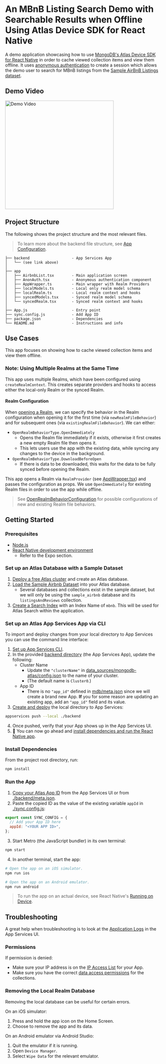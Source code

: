 # An MBnB Listing Search Demo with Searchable Results when Offline Using Atlas Device SDK for React Native

A demo application showcasing how to use [MongoDB's Atlas Device SDK for React Native](https://www.mongodb.com/docs/realm/sdk/react-native/) in order to cache viewed collection items and view them offline. It uses [anonymous authentication](https://www.mongodb.com/docs/atlas/app-services/authentication/anonymous/) to create a session which allows the demo user to search for MBnB listings from the [Sample AirBnB Listings dataset](https://www.mongodb.com/docs/atlas/sample-data/sample-airbnb/).

## Demo Video

<div style="display: flex">
  <img src="assets/Demo.gif" width="350" alt="Demo Video">
</div>

## Project Structure

The following shows the project structure and the most relevant files.

> To learn more about the backend file structure, see [App Configuration](https://www.mongodb.com/docs/atlas/app-services/reference/config/).

```
├── backend                   - App Services App
│   └── (see link above)
│
├── app
│   ├── AirbnbList.tsx        - Main application screen
│   ├── AnonAuth.tsx          - Anonymous authentication component
│   ├── AppWrapper.ts         - Main wrapper with Realm Providers
│   ├── localModels.ts        - Local only realm model schema
│   ├── localRealm.ts         - Local realm context and hooks
│   ├── syncedModels.tsx      - Synced realm model schema
│   └── syncedRealm.tsx       - Synced realm context and hooks
│
├── App.js                    - Entry point
├── sync.config.js            - Add App ID
├── package.json              - Dependencies
└── README.md                 - Instructions and info
```

## Use Cases

This app focuses on showing how to cache viewed collection items and view them offline.

### Note: Using Multiple Realms at the Same Time

This app uses multiple Realms, which have been configured using `createRealmContext`.  This creates separate providers and hooks to access either the local-only Realm or the synced Realm.

#### Realm Configuration

When [opening a Realm](https://www.mongodb.com/docs/realm/sdk/react-native/sync-data/configure-a-synced-realm/), we can specify the behavior in the Realm configuration when opening it for the first time (via `newRealmFileBehavior`) and for subsequent ones (via `existingRealmFileBehavior`). We can either:
* `OpenRealmBehaviorType.OpenImmediately`
  * Opens the Realm file immediately if it exists, otherwise it first creates a new empty Realm file then opens it.
  * This lets users use the app with the existing data, while syncing any changes to the device in the background.
* `OpenRealmBehaviorType.DownloadBeforeOpen`
  * If there is data to be downloaded, this waits for the data to be fully synced before opening the Realm.

This app opens a Realm via `RealmProvider` (see [AppWrapper.tsx](./app/AppWrapper.tsx)) and passes the configuration as props. We use `OpenImmediately` for existing Realm files in order to use the app while offline.

> See [OpenRealmBehaviorConfiguration](https://www.mongodb.com/docs/realm-sdks/js/latest/types/OpenRealmBehaviorConfiguration.html) for possible configurations of new and existing Realm file behaviors.

## Getting Started

### Prerequisites

* [Node.js](https://nodejs.org/)
* [React Native development environment](https://reactnative.dev/docs/environment-setup?guide=native)
  * Refer to the Expo section.

### Set up an Atlas Database with a Sample Dataset

1. [Deploy a free Atlas cluster](https://www.mongodb.com/docs/atlas/getting-started/#get-started-with-atlas) and create an Atlas database.
2. [Load the Sample Airbnb Dataset](https://www.mongodb.com/docs/atlas/sample-data/) into your Atlas database.
    * Several databases and collections exist in the sample dataset, but we will only be using the `sample_airbnb` database and its `listingsAndReviews` collection.
3. [Create a Search Index](https://www.mongodb.com/docs/atlas/atlas-search/tutorial/create-index/) with an Index Name of `mbnb`.  This will be used for Atlas Search within the application.

### Set up an Atlas App Services App via CLI

To import and deploy changes from your local directory to App Services you can use the command line interface:

1. [Set up App Services CLI](https://www.mongodb.com/docs/atlas/app-services/cli/).
2. In the provided [backend directory](./backend/) (the App Services App), update the following:
    * Cluster Name
      * Update the `"clusterName"` in [data_sources/mongodb-atlas/config.json](./backend/data_sources/mongodb-atlas/config.json) to the name of your cluster.
      * (The default name is `Cluster0`.)
    * App ID
      * There is no `"app_id"` defined in [mdb/meta.json](./backend/mdb/meta.json) since we will create a brand new App. **If** you for some reason are updating an existing app, add an `"app_id"` field and its value.
3. [Create and deploy](https://www.mongodb.com/docs/atlas/app-services/cli/appservices-push/) the local directory to App Services:
```sh
appservices push --local ./backend
```
4. Once pushed, verify that your App shows up in the App Services UI. 
5. 🥳 You can now go ahead and [install dependencies and run the React Native app](#install-dependencies).

### Install Dependencies

From the project root directory, run:

```sh
npm install
```

### Run the App

1. [Copy your Atlas App ID](https://www.mongodb.com/docs/atlas/app-services/reference/find-your-project-or-app-id/#std-label-find-your-app-id) from the App Services UI or from [./backend/meta.json](./backend/meta.json).
2. Paste the copied ID as the value of the existing variable `appId` in [./sync.config.js](./sync.config.js):
```js
export const SYNC_CONFIG = {
  // Add your App ID here
  appId: "<YOUR APP ID>",
};
```
3. Start Metro (the JavaScript bundler) in its own terminal:
```sh
npm start
```
4. In another terminal, start the app:
```sh
# Open the app on an iOS simulator.
npm run ios

# Open the app on an Android emulator.
npm run android
```

> To run the app on an actual device, see React Native's [Running on Device](https://reactnative.dev/docs/running-on-device).

## Troubleshooting

A great help when troubleshooting is to look at the [Application Logs](https://www.mongodb.com/docs/atlas/app-services/activity/view-logs/) in the App Services UI.

### Permissions

If permission is denied:
  * Make sure your IP address is on the [IP Access List](https://www.mongodb.com/docs/atlas/app-services/security/network/#ip-access-list) for your App.
  * Make sure you have the correct [data access permissions](https://www.mongodb.com/docs/atlas/app-services/rules/roles/#define-roles---permissions) for the collections.

### Removing the Local Realm Database

Removing the local database can be useful for certain errors.

On an iOS simulator:
1. Press and hold the app icon on the Home Screen.
2. Choose to remove the app and its data.

On an Android emulator via Android Studio:
1. Quit the emulator if it is running.
2. Open `Device Manager`.
3. Select `Wipe Data` for the relevant emulator.
